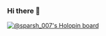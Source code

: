 ### Hi there 👋

[![@sparsh_007's Holopin board](https://holopin.io/api/user/board?user=sparsh_007)](https://holopin.io/@sparsh_007)
<!--
**sparshkumar007/sparshkumar007** is a ✨ _special_ ✨ repository because its `README.md` (this file) appears on your GitHub profile.

Here are some ideas to get you started:

- 🔭 I’m currently working on ...
- 🌱 I’m currently learning ...
- 👯 I’m looking to collaborate on ...
- 🤔 I’m looking for help with ...
- 💬 Ask me about ...
- 📫 How to reach me: ...
- 😄 Pronouns: ...
- ⚡ Fun fact: ...
-->
